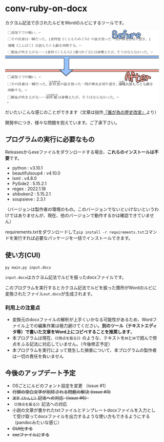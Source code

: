 # conv-ruby-on-docx

カクヨム記法で示されたルビをWordのルビにするツールです。

![sample](./picts/sample.png)

だいたいこんな感じのことができます（文章は拙作[『誰が為の歴史改変』](https://note.com/msattova/n/n5981d867920d?magazine_key=mb9a82abba305)より）

開発中につき、様々な問題を抱えています。ご了承下さい。

## プログラムの実行に必要なもの

Releasesからexeファイルをダウンロードする場合、**これらのインストールは不要**です。

* python : v3.10.1
* beautifulsoup4 : v4.10.0
* lxml : v4.8.0
* PySide2 : 5.15.2.1
* regex : 2022.1.18
* shiboken2 : 5.15.2.1
* soupsieve : 2.3.1

（バージョンは製作者の環境のもの。このバージョンでないといけないというわけではありませんが、現在、他のバージョンで動作するかは確認できていません）

requirements.txtをダウンロードして`pip install -r requirements.txt`コマンドを実行すれば必要なパッケージを一括でインストールできます。

## 使い方(CUI)

`py main.py input.docx`

`input.docx`はカクヨム記法でルビを振ったdocxファイルです。

このプログラムを実行するとカクヨム記法でルビを振った箇所がWordのルビに変換されたファイル`out.docx`が生成されます。

### 利用上の注意点

* 変換元のdocxファイルの解析が上手くいかなる可能性があるため、Wordファイル上での編集作業は極力避けてください。**別のツール（テキストエディタ等）で書いた文章をWord上にコピペすることを推奨します**。
* 本プログラムは現在、`《《傍点を振る》》`のような、テキストを`《《`と`》》`で囲んで傍点をふる記法に対応していません。（今後修正予定）
* 本プログラムを実行によって発生した損害について、本プログラムの製作者は一切の責任を負いません

## 今後のアップデート予定

* OSごとにルビのフォント設定を変更 （issue #1）
* ~~行頭の空白文字が削除される問題の解決 (issue #3)~~
* ~~`漢字《かんじ》`記法への対応（issue #6）~~
* `《《傍点を振る》》`記法への対応
* 小説の文章が書かれたtxtファイルとテンプレートdocxファイルを入力として受け取ってdocxファイルを出力するような使い方もできるようにする（pandocみたいな感じ）
* ~~GUI化する~~
* ~~exeファイルにする~~

